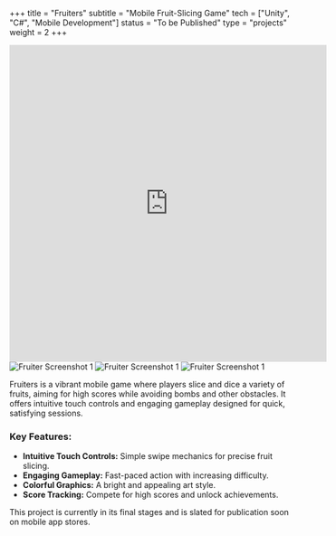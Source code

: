 +++
title = "Fruiters"
subtitle = "Mobile Fruit-Slicing Game"
tech = ["Unity", "C#", "Mobile Development"]
status = "To be Published"
type = "projects"
weight = 2
+++

<div class="project-media">
    <div class="media-placeholder video">
        <!-- Replace with your YouTube embed code or a video file -->
        <iframe width="560" height="560" src="https://www.youtube.com/embed/1q8k9EjBxLo?si=sjpAkntKRjYI_2mm&amp;controls=0" title="YouTube video player" frameborder="0" allow="accelerometer; autoplay; clipboard-write; encrypted-media; gyroscope; picture-in-picture; web-share" referrerpolicy="strict-origin-when-cross-origin" allowfullscreen></iframe>
        <!-- Example: <iframe width="560" height="315" src="YOUR_YOUTUBE_EMBED_URL" frameborder="0" allowfullscreen></iframe> -->
    </div>
    <div class="image-gallery">
        <img src="/assets/images/fruiters1.png" alt="Fruiter Screenshot 1" loading="lazy">
        <img src="/assets/images/fruiters2.png" alt="Fruiter Screenshot 1" loading="lazy">
        <img src="/assets/images/fruiters3.png" alt="Fruiter Screenshot 1" loading="lazy">
    </div>
</div>

<p>Fruiters is a vibrant mobile game where players slice and dice a variety of fruits, aiming for high scores while avoiding bombs and other obstacles. It offers intuitive touch controls and engaging gameplay designed for quick, satisfying sessions.</p>

<h3>Key Features:</h3>
<ul>
    <li><strong>Intuitive Touch Controls:</strong> Simple swipe mechanics for precise fruit slicing.</li>
    <li><strong>Engaging Gameplay:</strong> Fast-paced action with increasing difficulty.</li>
    <li><strong>Colorful Graphics:</strong> A bright and appealing art style.</li>
    <li><strong>Score Tracking:</strong> Compete for high scores and unlock achievements.</li>
</ul>

<p>This project is currently in its final stages and is slated for publication soon on mobile app stores.</p>